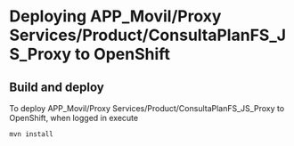 
# Deploying APP_Movil/Proxy Services/Product/ConsultaPlanFS_JS_Proxy to OpenShift

## Build and deploy

To deploy APP_Movil/Proxy Services/Product/ConsultaPlanFS_JS_Proxy to OpenShift, when logged in execute

	mvn install
  
